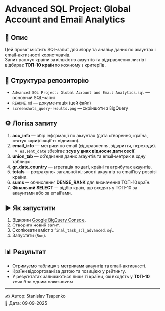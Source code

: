 # Advanced SQL Project: Global Account and Email Analytics

## 📌 Опис
Цей проєкт містить SQL-запит для збору та аналізу даних по акаунтах і email-активності користувачів.  
Запит ранжує країни за кількістю акаунтів та відправлених листів і відбирає **ТОП-10 країн** по кожному з критеріїв.

## 📂 Структура репозиторію
- `Advanced SQL Project: Global Account and Email Analytics.sql` — основний SQL-запит  
- `README.md` — документація (цей файл)    
- `screenshots_query-results.png` — скріншоти з BigQuery  

## ⚙️ Логіка запиту
1. **acc_info** — збір інформації по акаунтах (дата створення, країна, статус верифікації та підписки).  
2. **email_info** — метрики по email (відправлення, відкриття, переходи).  
   - `es.sent_date` зберігає **зсув у днях відносно дати сесії**.  
3. **union_tab** — об’єднання даних акаунтів та email-метрик в одну таблицю.  
4. **gr_date_country** — агрегація по даті, країні та атрибутах акаунтів.  
5. **totals** — розрахунок загальної кількості акаунтів та email’ів у розрізі країни.  
6. **sums** — обчислення **DENSE_RANK** для визначення ТОП-10 країн.  
7. **Фінальний SELECT** — відбір країн, що входять у ТОП-10 за акаунтами або за email’ами.

## ▶️ Як запустити
1. Відкрити [Google BigQuery Console](https://console.cloud.google.com/bigquery).  
2. Створити новий запит.  
3. Скопіювати вміст з `final_task_sql_advanced.sql`.  
4. Запустити (`Run`).  

## 📊 Результат
- Отримуємо таблицю з метриками акаунтів та email-активності.  
- Країни відсортовані за датою та позицією у рейтингу.  
- У результатах залишаються лише ті країни, які входять у **ТОП-10** хоча б за одним показником.

---

✍️ Автор: Stanislav Tsapenko  
📅 Дата: 09-09-2025
